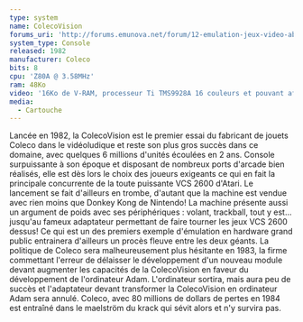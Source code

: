 ```yaml
---
type: system
name: ColecoVision
forums_uri: 'http://forums.emunova.net/forum/12-emulation-jeux-video-abandonware/'
system_type: Console
released: 1982
manufacturer: Coleco
bits: 8
cpu: 'Z80A @ 3.58MHz'
ram: 48Ko
video: '16Ko de V-RAM, processeur Ti TMS9928A 16 couleurs et pouvant afficher 32 sprites simultanément. Résolution d''image : 256x192'
media:
  - Cartouche
---
```

Lancée en 1982, la ColecoVision est le premier essai du fabricant de jouets Coleco dans le vidéoludique et reste son plus gros succès dans ce domaine, avec quelques 6 millions d'unités écoulées en 2 ans. Console surpuissante à son époque et disposant de nombreux ports d'arcade bien réalisés, elle est dès lors le choix des joueurs exigeants ce qui en fait la principale concurrente de la toute puissante VCS 2600 d'Atari. Le lancement se fait d'ailleurs en trombe, d'autant que la machine est vendue avec rien moins que Donkey Kong de Nintendo! La machine présente aussi un argument de poids avec ses périphériques : volant, trackball, tout y est... jusqu'au fameux adaptateur permettant de faire tourner les jeux VCS 2600 dessus! Ce qui est un des premiers exemple d'émulation en hardware grand public entrainera d'ailleurs un procès fleuve entre les deux géants. La politique de Coleco sera malheureusement plus hésitante en 1983, la firme commettant l'erreur de délaisser le développement d'un nouveau module devant augmenter les capacités de la ColecoVision en faveur du développement de l'ordinateur Adam. L'ordinateur sortira, mais aura peu de succès et l'adaptateur devant transformer la ColecoVision en ordinateur Adam sera annulé. Coleco, avec 80 millions de dollars de pertes en 1984 est entraîné dans le maelström du krack qui sévit alors et n'y survira pas.